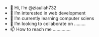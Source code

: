 - 👋 Hi, I’m @ziaullah732
- 👀 I’m interested in web development
- 🌱 I’m currently learning computer sciens
- 💞️ I’m looking to collaborate on .........
- 📫 How to reach me ..............

<!---
ziaullah732/ziaullah732 is a ✨ special ✨ repository because its `README.md` (this file) appears on your GitHub profile.
You can click the Preview link to take a look at your changes.
--->
